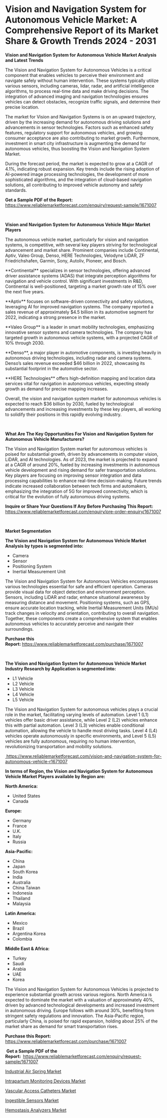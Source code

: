 <p><h1>Vision and Navigation System for Autonomous Vehicle Market: A Comprehensive Report of its Market Share & Growth Trends 2024 - 2031</h1></p><p><strong>Vision and Navigation System for Autonomous Vehicle Market Analysis and Latest Trends</strong></p>
<p><p>The Vision and Navigation System for Autonomous Vehicles is a critical component that enables vehicles to perceive their environment and navigate safely without human intervention. These systems typically utilize various sensors, including cameras, lidar, radar, and artificial intelligence algorithms, to process real-time data and make driving decisions. The integration of advanced imaging and navigation technologies ensures vehicles can detect obstacles, recognize traffic signals, and determine their precise location.</p><p>The market for Vision and Navigation Systems is on an upward trajectory, driven by the increasing demand for autonomous driving solutions and advancements in sensor technologies. Factors such as enhanced safety features, regulatory support for autonomous vehicles, and growing consumer acceptance are also contributing to market growth. Furthermore, investment in smart city infrastructure is augmenting the demand for autonomous vehicles, thus boosting the Vision and Navigation System Market.</p><p>During the forecast period, the market is expected to grow at a CAGR of 4.1%, indicating robust expansion. Key trends include the rising adoption of AI-powered image processing technologies, the development of more sophisticated algorithms, and the integration of cloud-based navigation solutions, all contributing to improved vehicle autonomy and safety standards.</p></p>
<p><strong>Get a Sample PDF of the Report:&nbsp;</strong> <a href="https://www.reliablemarketforecast.com/enquiry/request-sample/1671007?utm_campaign=1906&utm_medium=2&utm_source=Github&utm_content=ia&utm_term=20122024&utm_id=vision-and-navigation-system-for-autonomous-vehicle">https://www.reliablemarketforecast.com/enquiry/request-sample/1671007</a></p>
<p>&nbsp;</p>
<p><strong>Vision and Navigation System for Autonomous Vehicle Major Market Players</strong></p>
<p><p>The autonomous vehicle market, particularly for vision and navigation systems, is competitive, with several key players striving for technological advancement and market share. Prominent companies include Continental, Aptiv, Valeo Group, Denso, HERE Technologies, Velodyne LiDAR, ZF Friedrichshafen, Garmin, Sony, Autoliv, Pioneer, and Bosch.</p><p>**Continental** specializes in sensor technologies, offering advanced driver assistance systems (ADAS) that integrate perception algorithms for navigation and vehicle control. With significant investments in R&D, Continental is well-positioned, targeting a market growth rate of 15% over the next five years.</p><p>**Aptiv** focuses on software-driven connectivity and safety solutions, leveraging AI for improved navigation systems. The company reported a sales revenue of approximately $4.5 billion in its automotive segment for 2022, indicating a strong presence in the market.</p><p>**Valeo Group** is a leader in smart mobility technologies, emphasizing innovative sensor systems and camera technologies. The company has targeted growth in autonomous vehicle systems, with a projected CAGR of 10% through 2030.</p><p>**Denso**, a major player in automotive components, is investing heavily in autonomous driving technologies, including radar and camera systems. Denso’s sales revenue exceeded $46 billion in 2022, showcasing its substantial footprint in the automotive sector.</p><p>**HERE Technologies** offers high-definition mapping and location data services vital for navigation in autonomous vehicles, expecting steady growth as demand for precise mapping increases.</p><p>Overall, the vision and navigation system market for autonomous vehicles is expected to reach $36 billion by 2030, fueled by technological advancements and increasing investments by these key players, all working to solidify their positions in this rapidly evolving industry.</p></p>
<p>&nbsp;</p>
<p><strong>What Are The Key Opportunities For Vision and Navigation System for Autonomous Vehicle Manufacturers?</strong></p>
<p><p>The Vision and Navigation System market for autonomous vehicles is poised for substantial growth, driven by advancements in computer vision, LiDAR, and AI technologies. As of 2023, the market is projected to expand at a CAGR of around 20%, fueled by increasing investments in autonomous vehicle development and rising demand for safer transportation solutions. Key players are focusing on improving sensor integration and data processing capabilities to enhance real-time decision-making. Future trends indicate increased collaboration between tech firms and automakers, emphasizing the integration of 5G for improved connectivity, which is critical for the evolution of fully autonomous driving systems.</p></p>
<p><strong>Inquire or Share Your Questions If Any Before Purchasing This Report:</strong> <a href="https://www.reliablemarketforecast.com/enquiry/pre-order-enquiry/1671007?utm_campaign=1906&utm_medium=2&utm_source=Github&utm_content=ia&utm_term=20122024&utm_id=vision-and-navigation-system-for-autonomous-vehicle">https://www.reliablemarketforecast.com/enquiry/pre-order-enquiry/1671007</a></p>
<p>&nbsp;</p>
<p><strong>Market Segmentation</strong></p>
<p><strong>The Vision and Navigation System for Autonomous Vehicle Market Analysis by types is segmented into:</strong></p>
<p><ul><li>Camera</li><li>Sensor</li><li>Positioning System</li><li>Inertial Measurement Unit</li></ul></p>
<p><p>The Vision and Navigation System for Autonomous Vehicles encompasses various technologies essential for safe and efficient operation. Cameras provide visual data for object detection and environment perception. Sensors, including LiDAR and radar, enhance situational awareness by measuring distance and movement. Positioning systems, such as GPS, ensure accurate location tracking, while Inertial Measurement Units (IMUs) track changes in velocity and orientation, contributing to overall navigation. Together, these components create a comprehensive system that enables autonomous vehicles to accurately perceive and navigate their surroundings.</p></p>
<p><strong>Purchase this Report:&nbsp;</strong><a href="https://www.reliablemarketforecast.com/purchase/1671007?utm_campaign=1906&utm_medium=2&utm_source=Github&utm_content=ia&utm_term=20122024&utm_id=vision-and-navigation-system-for-autonomous-vehicle">https://www.reliablemarketforecast.com/purchase/1671007</a></p>
<p>&nbsp;</p>
<p><strong>The Vision and Navigation System for Autonomous Vehicle Market Industry Research by Application is segmented into:</strong></p>
<p><ul><li>L1 Vehicle</li><li>L2 Vehicle</li><li>L3 Vehicle</li><li>L4 Vehicle</li><li>L5 Vehicle</li></ul></p>
<p><p>The Vision and Navigation System for autonomous vehicles plays a crucial role in the market, facilitating varying levels of automation. Level 1 (L1) vehicles offer basic driver assistance, while Level 2 (L2) vehicles enhance this with partial automation. Level 3 (L3) vehicles enable conditional automation, allowing the vehicle to handle most driving tasks. Level 4 (L4) vehicles operate autonomously in specific environments, and Level 5 (L5) vehicles are fully autonomous, requiring no human intervention, revolutionizing transportation and mobility solutions.</p></p>
<p><a href="https://www.reliablemarketforecast.com/vision-and-navigation-system-for-autonomous-vehicle-r1671007?utm_campaign=1906&utm_medium=2&utm_source=Github&utm_content=ia&utm_term=20122024&utm_id=vision-and-navigation-system-for-autonomous-vehicle">&nbsp;https://www.reliablemarketforecast.com/vision-and-navigation-system-for-autonomous-vehicle-r1671007</a></p>
<p><strong>In terms of Region, the Vision and Navigation System for Autonomous Vehicle Market Players available by Region are:</strong></p>
<p>
    <p> <strong> North America: </strong>
        <ul>
            <li>United States</li>
            <li>Canada</li>
        </ul>
        </p> 
    <p> <strong> Europe: </strong>
        <ul>
            <li>Germany</li>
            <li>France</li>
            <li>U.K.</li>
            <li>Italy</li>
            <li>Russia</li>
        </ul>
        </p> 
    <p> <strong> Asia-Pacific: </strong>
        <ul>
            <li>China</li>
            <li>Japan</li>
            <li>South Korea</li>
            <li>India</li>
            <li>Australia</li>
            <li>China Taiwan</li>
            <li>Indonesia</li>
            <li>Thailand</li>
            <li>Malaysia</li>
        </ul>
        </p> 
    <p> <strong> Latin America: </strong>
        <ul>
            <li>Mexico</li>
            <li>Brazil</li>
            <li>Argentina Korea</li>
            <li>Colombia</li>
        </ul>
        </p> 
    <p> <strong> Middle East & Africa: </strong>
        <ul>
            <li>Turkey</li>
            <li>Saudi</li>
            <li>Arabia</li>
            <li>UAE</li>
            <li>Korea</li>
        </ul>
    </p>
    </p>
<p><p>The Vision and Navigation System for Autonomous Vehicles is projected to experience substantial growth across various regions. North America is expected to dominate the market with a valuation of approximately 40%, driven by advanced technological developments and increased investment in autonomous driving. Europe follows with around 30%, benefiting from stringent safety regulations and innovation. The Asia-Pacific region, particularly China, is poised for rapid expansion, holding about 25% of the market share as demand for smart transportation rises.</p></p>
<p><strong>Purchase this Report: </strong><a href="https://www.reliablemarketforecast.com/purchase/1671007?utm_campaign=1906&utm_medium=2&utm_source=Github&utm_content=ia&utm_term=20122024&utm_id=vision-and-navigation-system-for-autonomous-vehicle">https://www.reliablemarketforecast.com/purchase/1671007</a></p>
<p>&nbsp;<strong>Get a Sample PDF of the Report:&nbsp;&nbsp;</strong><a href="https://www.reliablemarketforecast.com/enquiry/request-sample/1671007?utm_campaign=1906&utm_medium=2&utm_source=Github&utm_content=ia&utm_term=20122024&utm_id=vision-and-navigation-system-for-autonomous-vehicle">https://www.reliablemarketforecast.com/enquiry/request-sample/1671007</a></p>
<p><strong></strong></p>
<p><p><a href="https://github.com/dringals/Market-Research-Report-List-6/blob/main/industrial-air-spring-market.md?utm_campaign=1906&utm_medium=2&utm_source=Github&utm_content=ia&utm_term=20122024&utm_id=vision-and-navigation-system-for-autonomous-vehicle">Industrial Air Spring Market</a></p><p><a href="https://www.linkedin.com/pulse/intrapartum-monitoring-devices-market-analysis-historical-r2agf?utm_campaign=1906&utm_medium=2&utm_source=Github&utm_content=ia&utm_term=20122024&utm_id=vision-and-navigation-system-for-autonomous-vehicle">Intrapartum Monitoring Devices Market</a></p><p><a href="https://www.linkedin.com/pulse/analysis-current-state-future-growth-potential-vascular-access-zs3lf?utm_campaign=1906&utm_medium=2&utm_source=Github&utm_content=ia&utm_term=20122024&utm_id=vision-and-navigation-system-for-autonomous-vehicle">Vascular Access Catheters Market</a></p><p><a href="https://www.linkedin.com/pulse/study-forecastingthe-globalingestible-sensors-market-growingat-a3xif?utm_campaign=1906&utm_medium=2&utm_source=Github&utm_content=ia&utm_term=20122024&utm_id=vision-and-navigation-system-for-autonomous-vehicle">Ingestible Sensors Market</a></p><p><a href="https://www.linkedin.com/pulse/hemostasis-analyzers-industry-insights-report-analyzing-market-e65jf?utm_campaign=1906&utm_medium=2&utm_source=Github&utm_content=ia&utm_term=20122024&utm_id=vision-and-navigation-system-for-autonomous-vehicle">Hemostasis Analyzers Market</a></p></p>